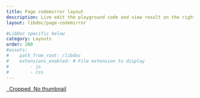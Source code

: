 ```yaml
---
title: Page codemirror layout
description: Live edit the playground code and view result on the right.
layout: libdoc/page-codemirror

#LibDoc specific below
category: Layouts
order: 200
#assets:
#    path_from_root: /libdoc
#    extensions_enabled: # File extension to display
#        - js
#        - css
---
```


<div class="pswp-gallery pswp-gallery--single-column" id="gallery--getting-started">
    <a href="https://cdn.photoswipe.com/photoswipe-demo-images/photos/2/img-2500.jpg" 
        data-pswp-width="1669" 
        data-pswp-height="2500" 
        target="_blank">
        <img src="https://cdn.photoswipe.com/photoswipe-demo-images/photos/2/img-200.jpg" alt="" />
    </a>
    <!-- cropped thumbnail: -->
    <a href="https://cdn.photoswipe.com/photoswipe-demo-images/photos/7/img-2500.jpg" 
          data-pswp-width="1875" 
          data-pswp-height="2500" 
          data-cropped="true" 
          target="_blank">
          <img src="https://cdn.photoswipe.com/photoswipe-demo-images/photos/7/img-200.jpg" alt="" />
          Cropped
    </a>
    <!-- data-pswp-src with custom URL in href -->
    <a  href="https://unsplash.com" 
        data-pswp-src="https://cdn.photoswipe.com/photoswipe-demo-images/photos/3/img-2500.jpg"
        data-pswp-width="2500" 
        data-pswp-height="1666" 
        target="_blank">
        <img src="https://cdn.photoswipe.com/photoswipe-demo-images/photos/3/img-200.jpg" alt="" />
    </a>
    <!-- Without thumbnail: -->
    <a  href="http://example.com" 
        data-pswp-src="https://cdn.photoswipe.com/photoswipe-demo-images/photos/5/img-2500.jpg"
        data-pswp-width="2500" 
        data-pswp-height="1668" 
        target="_blank">
        No thumbnail
    </a>
    <!-- wrapped with any element: -->
    <div>
        <a  href="https://cdn.photoswipe.com/photoswipe-demo-images/photos/6/img-2500.jpg"
            data-pswp-width="2500" 
            data-pswp-height="1667" 
            target="_blank">
            <img src="https://cdn.photoswipe.com/photoswipe-demo-images/photos/6/img-200.jpg" alt="" />
        </a>
    </div>
</div>